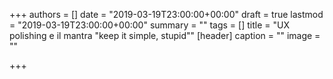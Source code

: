 +++
authors = []
date = "2019-03-19T23:00:00+00:00"
draft = true
lastmod = "2019-03-19T23:00:00+00:00"
summary = ""
tags = []
title = "UX polishing e il mantra \"keep it simple, stupid\""
[header]
caption = ""
image = ""

+++
